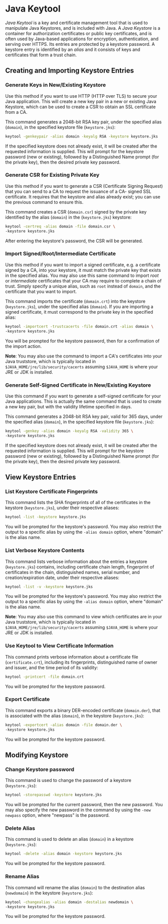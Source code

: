 # Java Keytool
*Java Keytool* is a key and certificate management tool that is used
to manipulate Java Keystores, and is included with Java. A *Java
Keystore* is a container for authorization certificates or public
key certificates, and is often used by Java-based applications for
encryption, authentication, and serving over HTTPS. Its entries are
protected by a keystore password. A keystore entry is identified by
an *alias* and it consists of keys and certificates that form a
trust chain.

## Creating and Importing Keystore Entries

### Generate Keys in New/Existing Keystore
Use this method if you want to use HTTP (HTTP over TLS) to secure
your Java application. This will create a new key pair in a new or
existing Java Keystore, which can be used to create a CSR to obtain
an SSL certificate from a CA.

This command generates a 2048-bit RSA key pair, under the specified
alias (`domain`), in the specified keystore file (`keystore.jks`):

```bash
keytool -genkeypair -alias domain -keyalg RSA -keystore keystore.jks
```

If the specified keystore does not already exist, it will be created
after the requested information is supplied. This will prompt for
the keystore password (new or existing), followed by a Distinguished
Name prompt (for the private key), then the desired private key
password.

### Generate CSR for Existing Private Key
Use this method if you want to generate a CSR (Certificate Signing 
Request) that you can send to a CA to request the issuance of a CA-
signed SSL certificate. It requires that the keystore and alias
already exist; you can use the previous command to ensure this.

This command creates a CSR (`domain.csr`) signed by the private key
identified by the alias (`domain`) in the (`keystore.jks`) keystore:

```bash
keytool -certreq -alias domain -file domain.csr \ 
-keystore keystore.jks
```

After entering the keystore's password, the CSR will be generated.

### Import Signed/Root/Intermediate Certificate
Use this method if you want to import a signed certificate, e.g.
a certificate signed by a CA, into your keystore, it must match
the private key that exists in the specified alias. You may also
use this same command to import *root* or *intermediate*
certificates that your CA may require to complete a chain of trust.
Simply specify a unique alias, such as `root` instead of `domain`,
and the certificate that you want to import.

This command imports the certificate (`domain.crt`) into the
keystore (`keystore.jks`), under the specified alias (`domain`).
If you are importing a signed certificate, it must correspond to the
private key in the specified alias:

```bash
keytool -importcert -trustcacerts -file domain.crt -alias domain \
-keystore keystore.jks
```

You will be prompted for the keystore password, then for a
confirmation of the import action.

**Note**: You may also use the command to import a CA's certificates
into your Java truststore, which is typically located in 
`$JAVA_HOME/jre/lib/security/cacerts` assuming `$JAVA_HOME` is where
your JRE or JDK is installed.

### Generate Self-Signed Certificate in New/Existing Keystore
Use this command if you want to generate a self-signed certificate
for your Java applications. This is actually the same command that
is used to create a new key pair, but with the validity lifetime
specified in days.

This command generates a 2048-bit RSA key pair, valid for 365 days,
under the specified alias (`domain`), in the specified keystore file
(`keystore.jks`):

```bash
keytool -genkey -alias domain -keyalg RSA -validity 365 \
-keystore keystore.jks
```

If the specified keystore does not already exist, it will be
created after the requested information is supplied. This will
prompt for the keystore password (new or existing), followed by a
Distinguished Name prompt (for the private key), then the desired
private key password.

## View Keystore Entries

### List Keystore Certificate Fingerprints
This command lists the SHA fingerprints of all of the certificates
in the keystore (`keystore.jks`), under their respective aliases:

```bash
keytool -list -keystore keystore.jks
```

You will be prompted for the keystore's password. You may also
restrict the output to a specific alias by using the
`-alias domain` option, where "domain" is the alias name.

### List Verbose Keystore Contents
This command lists verbose information about the entries a
keystore (`keystore.jks`) contains, including certificate chain
length, fingerprint of certificates in the chain, distinguished
names, serial number, and creation/expiration date, under their
respective aliases:

```bash
keytool -list -v -keystore keystore.jks
```

You will be prompted for the keystore's password. You may also
restrict the output to a specific alias by using the 
`-alias domain` option, where "domain" is the alias name.

**Note**: You may also use this command to view which
certificates are in your Java truststore, which is typically
located in `$JAVA_HOME/jre/lib/security/cacerts` assuming
`$JAVA_HOME` is where your JRE or JDK is installed.

### Use Keytool to View Certificate Information
This command prints verbose information about a certificate file
(`certificate.crt`), including its fingerprints, distinguished
name of owner and issuer, and the time period of its validity:

```bash
keytool -printcert -file domain.crt
```

You will be prompted for the keystore password.

### Export Certificate
This command exports a binary DER-encoded certificate 
(`domain.der`), that is associated with the alias (`domain`), in the
keystore (`keystore.jks`):

```bash
keytool -exportcert -alias domain -file domain.der \
-keystore keystore.jks
```

You will be prompted for the keystore password.

## Modifying Keystore

### Change Keystore password
This command is used to change the password of a keystore
(`keystore.jks`):

```bash
keytool -storepasswd -keystore keystore.jks
```

You will be prompted for the current password, then the new
password. You may also specify the new password in the command
by using the `-new newpass` option, where "newpass" is the password.

### Delete Alias
This command is used to delete an alias (`domain`) in a keystore
(`keystore.jks`):

```bash
keytool -delete -alias domain -keystore keystore.jks
```

You will be prompted for the keystore password.

### Rename Alias
This command will rename the alias (`domain`) to the destination
alias (`newdomain`) in the keystore (`keystore.jks`):

```bash
keytool -changealias -alias domain -destalias newdomain \
-keystore keystore.jks
```

You will be prompted for the keystore password.

